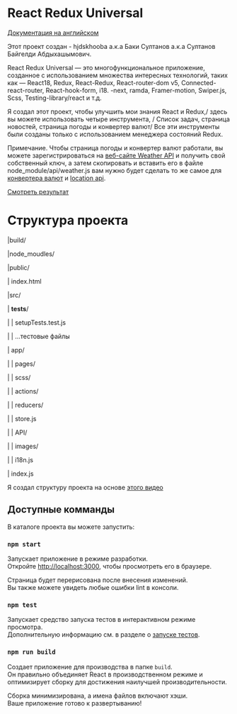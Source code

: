 # React Redux Universal

[Документация на английском](https://github.com/hjdskhooba/react-redux-universal/blob/main/README.md)

Этот проект создан - hjdskhooba а.к.а Баки Султанов а.к.а Султанов Байгелди Абдыхашымович.

React Redux Universal — это многофункциональное приложение, созданное с использованием множества интересных технологий, таких как — React18, Redux, React-Redux, React-router-dom v5, Connected-react-router, React-hook-form, i18. -next, ramda, Framer-motion, Swiper.js, Scss, Testing-library/react и т.д.

Я создал этот проект, чтобы улучшить
мои знания React и Redux,/
здесь вы можете использовать четыре инструмента, /
Список задач, страница новостей, страница погоды и конвертер валют/
Все эти инструменты были созданы только с использованием менеджера состояний Redux.

Примечание. Чтобы страница погоды и конвертер валют работали, вы можете зарегистрироваться на [веб-сайте Weather API](https://www.weatherapi.com/) и получить свой собственный ключ, а затем скопировать и вставить его в файле node_module/api/weather.js вам нужно будет сделать то же самое для [конвертера валют](https://apilayer.com/) и [location api](https://www.geoapify.com/).

[Смотреть результат](https://vercel.com)

# Структура проекта

|build/

|node_moudles/

|public/

| index.html

|src/

| __tests__/

| | setupTests.test.js

| | ...тестовые файлы

| app/

| | pages/

| | scss/

| | actions/

| | reducers/

| | store.js

| | API/

| | images/

| | i18n.js

| index.js

Я создал структуру проекта на основе [этого видео](https://www.youtube.com/watch?v=TP4RK1OnD_0&list=PLi5fDCkhuN9HzO73bzs_Z917hNtEbE9Vs&index=2)

## Доступные комманды

В каталоге проекта вы можете запустить:

### `npm start`

Запускает приложение в режиме разработки.\
Откройте [http://localhost:3000](http://localhost:3000), чтобы просмотреть его в браузере.

Страница будет перерисована после внесения изменений.\
Вы также можете увидеть любые ошибки lint в консоли.

### `npm test`

Запускает средство запуска тестов в интерактивном режиме просмотра.\
Дополнительную информацию см. в разделе о [запуске тестов](https://facebook.github.io/create-react-app/docs/running-tests).

### `npm run build`

Создает приложение для производства в папке `build`.\
Он правильно объединяет React в производственном режиме и оптимизирует сборку для достижения наилучшей производительности.

Сборка минимизирована, а имена файлов включают хэши.\
Ваше приложение готово к развертыванию!
